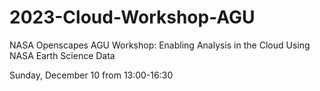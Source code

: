 # 2023-Cloud-Workshop-AGU
NASA Openscapes AGU Workshop: Enabling Analysis in the Cloud Using NASA Earth Science Data

Sunday, December 10 from 13:00-16:30
